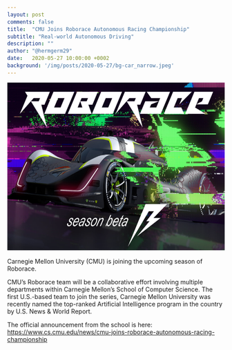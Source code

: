 ```yaml
---
layout: post
comments: false
title:  "CMU Joins Roborace Autonomous Racing Championship"
subtitle: "Real-world Autonomous Driving"
description: ""
author: "@hermgerm29"
date:   2020-05-27 10:00:00 +0002
background: '/img/posts/2020-05-27/bg-car_narrow.jpeg'
---
```


<a href="https://roborace.com"><img width="700px" height="389px" src="/img/posts/2020-05-27/roborace.png"></a>

Carnegie Mellon University (CMU) is joining the upcoming season of Roborace.

CMU’s Roborace team will be a collaborative effort involving multiple departments within Carnegie Mellon’s School of Computer Science. The first U.S.-based team to join the series, Carnegie Mellon University was recently named the top-ranked Artificial Intelligence program in the country by U.S. News & World Report.

The official announcement from the school is here: https://www.cs.cmu.edu/news/cmu-joins-roborace-autonomous-racing-championship
